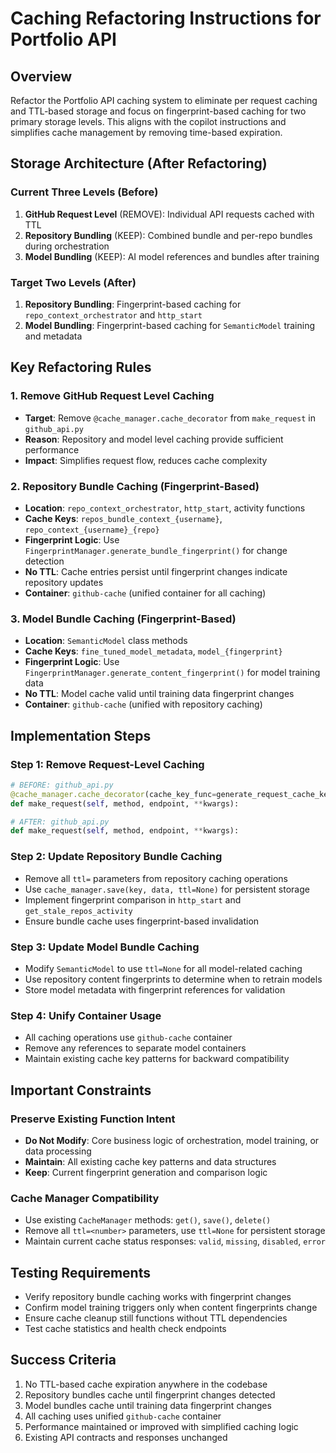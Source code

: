 # Caching Refactoring Instructions for Portfolio API

## Overview
Refactor the Portfolio API caching system to eliminate per request caching and TTL-based storage and focus on fingerprint-based caching for two primary storage levels. This aligns with the copilot instructions and simplifies cache management by removing time-based expiration.

## Storage Architecture (After Refactoring)

### Current Three Levels (Before)
1. **GitHub Request Level** (REMOVE): Individual API requests cached with TTL
2. **Repository Bundling** (KEEP): Combined bundle and per-repo bundles during orchestration  
3. **Model Bundling** (KEEP): AI model references and bundles after training

### Target Two Levels (After)
1. **Repository Bundling**: Fingerprint-based caching for `repo_context_orchestrator` and `http_start`
2. **Model Bundling**: Fingerprint-based caching for `SemanticModel` training and metadata

## Key Refactoring Rules

### 1. Remove GitHub Request Level Caching
- **Target**: Remove `@cache_manager.cache_decorator` from `make_request` in `github_api.py`
- **Reason**: Repository and model level caching provide sufficient performance
- **Impact**: Simplifies request flow, reduces cache complexity

### 2. Repository Bundle Caching (Fingerprint-Based)
- **Location**: `repo_context_orchestrator`, `http_start`, activity functions
- **Cache Keys**: `repos_bundle_context_{username}`, `repo_context_{username}_{repo}`
- **Fingerprint Logic**: Use `FingerprintManager.generate_bundle_fingerprint()` for change detection
- **No TTL**: Cache entries persist until fingerprint changes indicate repository updates
- **Container**: `github-cache` (unified container for all caching)

### 3. Model Bundle Caching (Fingerprint-Based)  
- **Location**: `SemanticModel` class methods
- **Cache Keys**: `fine_tuned_model_metadata`, `model_{fingerprint}`
- **Fingerprint Logic**: Use `FingerprintManager.generate_content_fingerprint()` for model training data
- **No TTL**: Model cache valid until training data fingerprint changes
- **Container**: `github-cache` (unified with repository caching)

## Implementation Steps

### Step 1: Remove Request-Level Caching
```python
# BEFORE: github_api.py
@cache_manager.cache_decorator(cache_key_func=generate_request_cache_key, ttl=3600)
def make_request(self, method, endpoint, **kwargs):

# AFTER: github_api.py  
def make_request(self, method, endpoint, **kwargs):
```

### Step 2: Update Repository Bundle Caching
- Remove all `ttl=` parameters from repository caching operations
- Use `cache_manager.save(key, data, ttl=None)` for persistent storage
- Implement fingerprint comparison in `http_start` and `get_stale_repos_activity`
- Ensure bundle cache uses fingerprint-based invalidation

### Step 3: Update Model Bundle Caching
- Modify `SemanticModel` to use `ttl=None` for all model-related caching
- Use repository content fingerprints to determine when to retrain models
- Store model metadata with fingerprint references for validation

### Step 4: Unify Container Usage
- All caching operations use `github-cache` container
- Remove any references to separate model containers
- Maintain existing cache key patterns for backward compatibility

## Important Constraints

### Preserve Existing Function Intent
- **Do Not Modify**: Core business logic of orchestration, model training, or data processing
- **Maintain**: All existing cache key patterns and data structures
- **Keep**: Current fingerprint generation and comparison logic

### Cache Manager Compatibility
- Use existing `CacheManager` methods: `get()`, `save()`, `delete()`
- Remove all `ttl=<number>` parameters, use `ttl=None` for persistent storage
- Maintain current cache status responses: `valid`, `missing`, `disabled`, `error`

## Testing Requirements
- Verify repository bundle caching works with fingerprint changes
- Confirm model training triggers only when content fingerprints change  
- Ensure cache cleanup still functions without TTL dependencies
- Test cache statistics and health check endpoints

## Success Criteria
1. No TTL-based cache expiration anywhere in the codebase
2. Repository bundles cache until fingerprint changes detected
3. Model bundles cache until training data fingerprint changes
4. All caching uses unified `github-cache` container
5. Performance maintained or improved with simplified caching logic
6. Existing API contracts and responses unchanged
